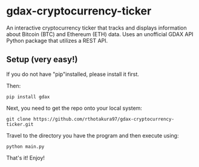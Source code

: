 # gdax-cryptocurrency-ticker
An interactive cryptocurrency ticker that tracks and displays information about Bitcoin (BTC) and Ethereum (ETH) data. Uses an unofficial GDAX API Python package that utilizes a REST API.   

## Setup (very easy!)
If you do not have "pip"installed, please install it first.

Then:
```
pip install gdax
```

Next, you need to get the repo onto your local system:
```
git clone https://github.com/rthotakura97/gdax-cryptocurrency-ticker.git
```

Travel to the directory you have the program and then execute using:
```
python main.py
```

That's it! Enjoy!
